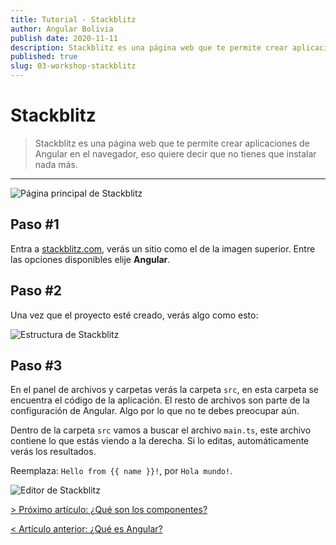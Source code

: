 ```yaml
---
title: Tutorial - Stackblitz
author: Angular Bolivia
publish date: 2020-11-11
description: Stackblitz es una página web que te permite crear aplicaciones de Angular en el navegador, eso quiere decir que no tienes que instalar nada más.
published: true
slug: 03-workshop-stackblitz
---
```


# Stackblitz

> Stackblitz es una página web que te permite crear aplicaciones de Angular en el navegador, eso quiere decir que no tienes que instalar nada más.

---

![Página principal de Stackblitz](/images/tutorial/stackblitz.png)

## Paso #1

Entra a <a href="https://stackblitz.com" target="_blank" rel="noopener noreferrer">stackblitz.com</a>, verás un sitio como el de la imagen superior. Entre las opciones disponibles elije **Angular**.

## Paso #2

Una vez que el proyecto esté creado, verás algo como esto:

![Estructura de Stackblitz](/images/tutorial/stackblitz-1.png)

## Paso #3

En el panel de archivos y carpetas verás la carpeta `src`, en esta carpeta se encuentra el código de la aplicación. El resto de archivos son parte de la configuración de Angular. Algo por lo que no te debes preocupar aún.

Dentro de la carpeta `src` vamos a buscar el archivo `main.ts`, este archivo contiene lo que estás viendo a la derecha. Si lo editas, automáticamente verás los resultados.

Reemplaza: `Hello from {{ name }}!`, por `Hola mundo!`.

![Editor de Stackblitz](/images/tutorial/stackblitz-2.png)

[> Próximo artículo: ¿Qué son los componentes?](/tutorial/04-workshop-components)

[< Artículo anterior: ¿Qué es Angular?](/tutorial/02-workshop-angular)
